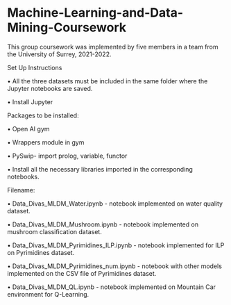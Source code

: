 # Machine-Learning-and-Data-Mining-Coursework
This group coursework was implemented by five members in a team from the University of Surrey, 2021-2022.

Set Up Instructions

  •	All the three datasets must be included in the same folder where the Jupyter notebooks are saved.
  
  •	Install Jupyter
  
Packages to be installed:

  •	Open AI gym
  
  •	Wrappers module in gym
  
  •	PySwip- import prolog, variable, functor
  
  •	Install all the necessary libraries imported in the corresponding notebooks.
  
Filename:

  •	Data_Divas_MLDM_Water.ipynb - notebook implemented on water quality dataset.
  
  •	Data_Divas_MLDM_Mushroom.ipynb - notebook implemented on mushroom classification dataset.
  
  •	Data_Divas_MLDM_Pyrimidines_ILP.ipynb - notebook implemented for ILP on Pyrimidines dataset.
  
  •	Data_Divas_MLDM_Pyrimidines_num.ipynb - notebook with other models implemented on the CSV file of Pyrimidines dataset.
  
  •	Data_Divas_MLDM_QL.ipynb - notebook implemented on Mountain Car environment for Q-Learning.
